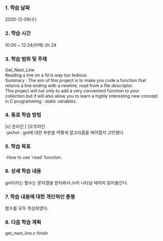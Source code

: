 ### 1. 학습 날짜 
2020-12-09(수)
​
### 2. 학습 시간
10:00 ~ 12:24(자택) 2h 24
​
### 3. 학습 범위 및 주제
Get_Next_Line <br>
Reading a line on a fd is way too tedious <br>
Summary : The aim of this project is to make you code a function that returns a line ending with a newline, read from a file descriptor. <br>
This project will not only to add a very convenient function to your collection but it will also allow you to learn a highly interesting new concept in C programming : static variables.
​
### 4. 동료 학습 방법 
[x] 온라인 [ ]오프라인 <br>
-jachoi : gnl에 대한 부분을 어떻게 알고리즘을 짜야할지 고민했다.
​
### 5. 학습 목표
-How to use 'read' function.
​
### 6. 상세 학습 내용
gnl이라는 함수는 문자열을 받아와서 /n이 나타날 때까지 읽어들인다.
​
### 7. 학습 내용에 대한 개인적인 총평
함수를 모두 작성하였다.
​
### 8. 다음 학습 계획
get_next_line.c finish
